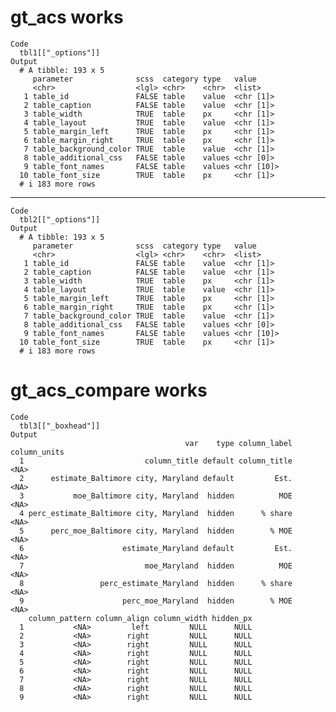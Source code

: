 # gt_acs works

    Code
      tbl1[["_options"]]
    Output
      # A tibble: 193 x 5
         parameter              scss  category type   value     
         <chr>                  <lgl> <chr>    <chr>  <list>    
       1 table_id               FALSE table    value  <chr [1]> 
       2 table_caption          FALSE table    value  <chr [1]> 
       3 table_width            TRUE  table    px     <chr [1]> 
       4 table_layout           TRUE  table    value  <chr [1]> 
       5 table_margin_left      TRUE  table    px     <chr [1]> 
       6 table_margin_right     TRUE  table    px     <chr [1]> 
       7 table_background_color TRUE  table    value  <chr [1]> 
       8 table_additional_css   FALSE table    values <chr [0]> 
       9 table_font_names       FALSE table    values <chr [10]>
      10 table_font_size        TRUE  table    px     <chr [1]> 
      # i 183 more rows

---

    Code
      tbl2[["_options"]]
    Output
      # A tibble: 193 x 5
         parameter              scss  category type   value     
         <chr>                  <lgl> <chr>    <chr>  <list>    
       1 table_id               FALSE table    value  <chr [1]> 
       2 table_caption          FALSE table    value  <chr [1]> 
       3 table_width            TRUE  table    px     <chr [1]> 
       4 table_layout           TRUE  table    value  <chr [1]> 
       5 table_margin_left      TRUE  table    px     <chr [1]> 
       6 table_margin_right     TRUE  table    px     <chr [1]> 
       7 table_background_color TRUE  table    value  <chr [1]> 
       8 table_additional_css   FALSE table    values <chr [0]> 
       9 table_font_names       FALSE table    values <chr [10]>
      10 table_font_size        TRUE  table    px     <chr [1]> 
      # i 183 more rows

# gt_acs_compare works

    Code
      tbl3[["_boxhead"]]
    Output
                                           var    type column_label column_units
      1                           column_title default column_title         <NA>
      2      estimate_Baltimore city, Maryland default         Est.         <NA>
      3           moe_Baltimore city, Maryland  hidden          MOE         <NA>
      4 perc_estimate_Baltimore city, Maryland  hidden      % share         <NA>
      5      perc_moe_Baltimore city, Maryland  hidden        % MOE         <NA>
      6                      estimate_Maryland default         Est.         <NA>
      7                           moe_Maryland  hidden          MOE         <NA>
      8                 perc_estimate_Maryland  hidden      % share         <NA>
      9                      perc_moe_Maryland  hidden        % MOE         <NA>
        column_pattern column_align column_width hidden_px
      1           <NA>         left         NULL      NULL
      2           <NA>        right         NULL      NULL
      3           <NA>        right         NULL      NULL
      4           <NA>        right         NULL      NULL
      5           <NA>        right         NULL      NULL
      6           <NA>        right         NULL      NULL
      7           <NA>        right         NULL      NULL
      8           <NA>        right         NULL      NULL
      9           <NA>        right         NULL      NULL

